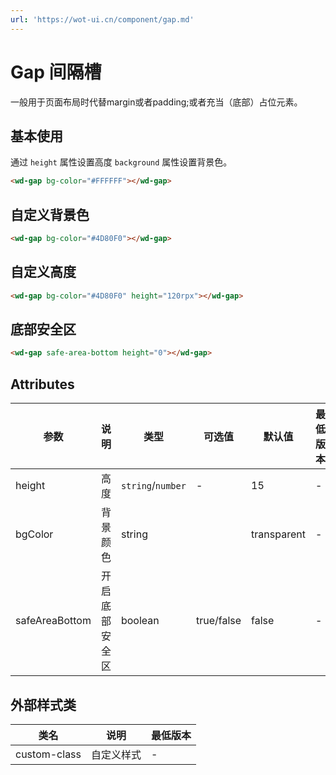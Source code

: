 ```yaml
---
url: 'https://wot-ui.cn/component/gap.md'
---
```

# Gap 间隔槽

一般用于页面布局时代替margin或者padding;或者充当（底部）占位元素。

## 基本使用

通过 `height` 属性设置高度 `background` 属性设置背景色。

```html
<wd-gap bg-color="#FFFFFF"></wd-gap>
```

## 自定义背景色

```html
<wd-gap bg-color="#4D80F0"></wd-gap>
```

## 自定义高度

```html
<wd-gap bg-color="#4D80F0" height="120rpx"></wd-gap>
```

## 底部安全区

```html
<wd-gap safe-area-bottom height="0"></wd-gap>
```

## Attributes

| 参数              | 说明      | 类型      | 可选值        | 默认值         | 最低版本 |
|-----------------|---------|---------|------------|-------------| -------- |
| height          | 高度      | `string`/`number`  | -          | 15       | -        |
| bgColor      | 背景颜色    | string  |            | transparent | -        |
| safeAreaBottom | 开启底部安全区  | boolean | true/false | false       | -        |

## 外部样式类

| 类名                 | 说明             | 最低版本 |
| -------------------- | ---------------- | -------- |
| custom-class         | 自定义样式 | -        |
